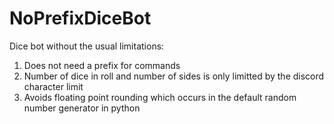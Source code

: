 # NoPrefixDiceBot
Dice bot without the usual limitations:
<ol>
  <li>Does not need a prefix for commands</li>
  <li>Number of dice in roll and number of sides is only limitted by the discord character limit</li>
  <li>Avoids floating point rounding which occurs in the default random number generator in python</li>
</ol>
